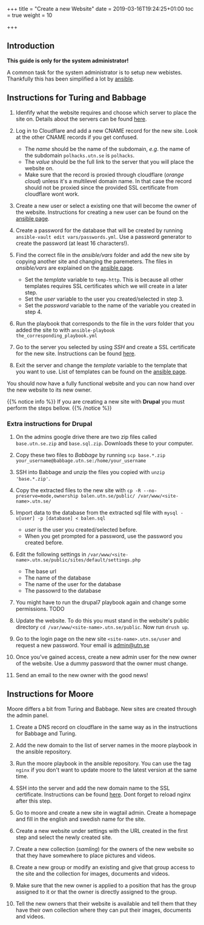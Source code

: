 +++
title = "Create a new Website"
date = 2019-03-16T19:24:25+01:00
toc = true
weight = 10

+++

## Introduction

**This guide is only for the system administrator!**

A common task for the system administrator is to setup new webistes. Thankfully this has been simplified a lot by [ansible](/development_tools/ansible/).

## Instructions for Turing and Babbage

1. Idenfify what the website requires and choose which server to place the site on. Details about the servers can be found [here](/infrastructure/digital_ocean/).

2. Log in to Cloudflare and add a new CNAME record for the new site. Look at the other CNAME records if you get confused.
    * The *name* should be the name of the subdomain, *e.g*. the name of the subdomain `polhacks.utn.se` is `polhacks`.
    * The *value* should be the full link to the server that you will place the website on.
    * Make sure that the record is proxied through cloudflare (*orange cloud*) unless it's a multilevel domain name. In that case the record should not be proxied since the provided SSL certificate from cloudflare wont work.

3. Create a new user or select a existing one that will become the owner of the website. Instructions for creating a new user can be found on the [ansible page](/development_tools/ansible/#add-a-user).

4. Create a password for the database that will be created by running `ansible-vault edit vars/passwords.yml`. Use a password generator to create the password (at least 16 characters!).

5. Find the correct file in the *ansible/vars* folder and add the new site by copying another site and changing the paremeters. The files in *ansible/vars* are explained on the [ansible page](/development_tools/ansible/).
    * Set the *template* variable to `temp-http`. This is because all other templates requires SSL certificates which we will create in a later step.
    * Set the *user* variable to the user you created/selected in step 3.
    * Set the *password* variable to the name of the variable you created in step 4.

6. Run the playbook that corresponds to the file in the *vars* folder that you added the site to with `ansible-playbook the_corresponding_playbook.yml`

7. Go to the server you selected by using *SSH* and create a SSL certificate for the new site. Instructions can be found [here](/server_software/certbot/).

8. Exit the server and change the *template* variable to the template that you want to use. List of templates can be found on the [ansible page](/development_tools/ansible/).

You should now have a fully functional website and you can now hand over the new website to its new owner.

{{% notice info %}}
If you are creating a new site with **Drupal** you must perform the steps bellow.
{{% /notice %}}

### Extra instructions for Drupal

1. On the admins google drive there are two zip files called `base.utn.se.zip` and `base.sql.zip`. Downloads these to your computer.

2. Copy these two files to *Babbage* by running `scp base.*.zip your_username@babbage.utn.se:/home/your_username`

3. SSH into Babbage and unzip the files you copied with `unzip 'base.*.zip'`.

4. Copy the extracted files to the new site with `cp -R --no-preserve=mode,ownership balen.utn.se/public/ /var/www/<site-name>.utn.se/`

5. Import data to the database from the extracted sql file with `mysql -u[user] -p [database] < balen.sql`
    * *user* is the user you created/selected before.
    * When you get prompted for a password, use the password you created before.

6. Edit the following settings in `/var/www/<site-name>.utn.se/public/sites/default/settings.php`
    * The base url
    * The name of the database
    * The name of the user for the database
    * The passowrd to the database

7. You might have to run the drupal7 playbook again and change some permissions. TODO

8. Update the website. To do this you must stand in the website's public directory `cd /var/www/<site-name>.utn.se/public`. Now run `drush up`.

9. Go to the login page on the new site `<site-name>.utn.se/user` and request a new password. Your email is [admin@utn.se](mailto:admin@utn.se)

10. Once you've gained access, create a new admin user for the new owner of the website. Use a dummy password that the owner must change.

11. Send an email to the new owner with the good news!

## Instructions for Moore

Moore differs a bit from Turing and Babbage. New sites are created through the admin panel.

1. Create a DNS record on cloudflare in the same way as in the instructions for Babbage and Turing.

2. Add the new domain to the list of server names in the moore playbook in the ansible repository.

3. Run the moore playbook in the ansible repository. You can use the tag `nginx` if you don't want to update moore to the latest version at the same time.

4. SSH into the server and add the new domain name to the SSL certificate. Instructions can be found [here](/server_software/certbot/). Dont forget to reload nginx after this step.

5. Go to moore and create a new site in wagtail admin. Create a homepage and fill in the english and swedish name for the site.

6. Create a new website under settings with the URL created in the first step and select the newly created site.

7. Create a new collection (*samling*) for the owners of the new website so that they have somewhere to place pictures and videos.

8. Create a new group or modify an existing and give that group access to the site and the collection for images, documents and videos.

9. Make sure that the new owner is applied to a position that has the group assigned to it or that the owner is directly assigned to the group.

10. Tell the new owners that their website is available and tell them that they have their own collection where they can put their images, documents and videos.
